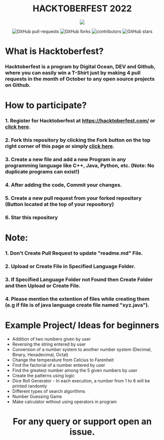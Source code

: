 <h1 align="center"> HACKTOBERFEST 2022</h1>
<p align="center">
  <img src="https://user-images.githubusercontent.com/115038430/193918430-2b09986a-cf53-47d9-a5f2-7e433c185468.png"> 
</p>
<p align="center">
   <img alt="GitHub pull-requests" src="https://img.shields.io/github/issues-pr/beautifully-melodious/hacktoberfest2022">
   <img alt="GitHub forks" src="https://img.shields.io/github/forks/beautifully-melodious/hacktoberfest2022">
   <img alt="contributors" src="https://img.shields.io/github/contributors/beautifully-melodious/hacktoberfest2022">
   <img alt="GitHub stars" src="https://img.shields.io/github/stars/beautifully-melodious/hacktoberfest2022">
</p>

# What is Hacktoberfest?

<h3>Hacktoberfest is a program by Digital Ocean, DEV and Github, where you can easily win a T-Shirt just by making 4 pull requests in the month of October to any open source projects on Github.</h3>

# How to participate?
### 1. Register for Hacktoberfest at https://hacktoberfest.com/ or [click here](https://hacktoberfest.com/).
### 2. Fork this repository by clicking the Fork button on the top right corner of this page or simply [click here](https://github.com/beautifully-melodious/hacktoberfest2022/fork).
### 3. Create a new file and **add** a new Program in any programming language like C++, Java, Python, etc. (Note: No duplicate programs can exist!)
### 4. After adding the code, Commit your changes.
### 5. Create a new pull request from your forked repository (Button located at the top of your repository)
### 6. Star this repository

# Note:
### 1. Don't Create Pull Request to update "readme.md" File.
### 2. Upload or Create File in Specified Language Folder.
### 3. If Specified Language Folder not Found then Create Folder and then Upload or Create File.
### 4. Please mention the extention of files while creating them (e.g if file is of java language create file named "xyz.java").

# Example Project/ Ideas for beginners
- Addition of two numbers given by user
- Reversing the string entered by user
- Conversion of a number system to another number system (Decimal, Binary, Hexadecimal, Octal)
- Change the temperature from Celcius to Farenheit
- Find the factorial of a number entered by user
- Find the greatest number among the 5 given numbers by user
- Create the patterns using logic
- Dice Roll Generator - In each execution, a number from 1 to 6 will be printed randomly
- Different types of search algorithms
- Number Guessing Game
- Make calculator without using operators in program

<h1 align="center">For any query or support open an issue.<h1>
